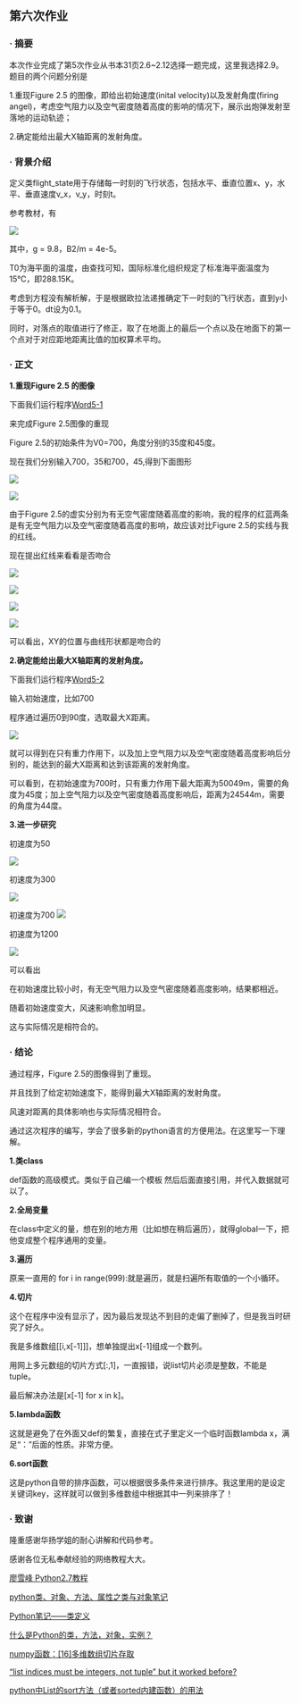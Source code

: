 ## 第六次作业

### · 摘要
本次作业完成了第5次作业从书本31页2.6~2.12选择一题完成，这里我选择2.9。题目的两个问题分别是

1.重现Figure 2.5 的图像，即给出初始速度(inital velocity)以及发射角度(firing angel)，考虑空气阻力以及空气密度随着高度的影响的情况下，展示出炮弹发射至落地的运动轨迹；

2.确定能给出最大X轴距离的发射角度。

### · 背景介绍 
定义类flight_state用于存储每一时刻的飞行状态，包括水平、垂直位置x、y，水平、垂直速度v_x，v_y，时刻t。

参考教材，有

![](https://github.com/zhaozhanyi0804/computationalphysics_N2015301020052/blob/master/Homework_5/5-3.jpg)

其中，g = 9.8，B2/m = 4e-5。

T0为海平面的温度，由查找可知，国际标准化组织规定了标准海平面温度为15℃，即288.15K。

考虑到方程没有解析解，于是根据欧拉法递推确定下一时刻的飞行状态，直到y小于等于0。dt设为0.1。

同时，对落点的取值进行了修正，取了在地面上的最后一个点以及在地面下的第一个点对于对应距地距离比值的加权算术平均。

### · 正文

**1.重现Figure 2.5 的图像**

下面我们运行程序[Word5-1](https://github.com/zhaozhanyi0804/computationalphysics_N2015301020052/blob/master/Homework_5/Word5-1.py)

来完成Figure 2.5图像的重现

Figure 2.5的初始条件为V0=700，角度分别的35度和45度。

现在我们分别输入700，35和700，45,得到下面图形

![](https://github.com/zhaozhanyi0804/computationalphysics_N2015301020052/blob/master/Homework_5/5-1.png)

![](https://github.com/zhaozhanyi0804/computationalphysics_N2015301020052/blob/master/Homework_5/5-2.png)

由于Figure 2.5的虚实分别为有无空气密度随着高度的影响，我的程序的红蓝两条是有无空气阻力以及空气密度随着高度的影响，故应该对比Figure 2.5的实线与我的红线。

现在提出红线来看看是否吻合

![](https://github.com/zhaozhanyi0804/computationalphysics_N2015301020052/blob/master/Homework_5/5-4.png)

![](https://github.com/zhaozhanyi0804/computationalphysics_N2015301020052/blob/master/Homework_5/5-5.png)



![](https://github.com/zhaozhanyi0804/computationalphysics_N2015301020052/blob/master/Homework_5/5-6.png)

![](https://github.com/zhaozhanyi0804/computationalphysics_N2015301020052/blob/master/Homework_5/5-7.png)

可以看出，XY的位置与曲线形状都是吻合的



**2.确定能给出最大X轴距离的发射角度。**

下面我们运行程序[Word5-2](https://github.com/zhaozhanyi0804/computationalphysics_N2015301020052/blob/master/Homework_5/Word5-2.py)

输入初始速度，比如700

程序通过遍历0到90度，选取最大X距离。

![](https://github.com/zhaozhanyi0804/computationalphysics_N2015301020052/blob/master/Homework_5/5-8.jpg)

就可以得到在只有重力作用下，以及加上空气阻力以及空气密度随着高度影响后分别的，能达到的最大X距离和达到该距离的发射角度。

可以看到，在初始速度为700时，只有重力作用下最大距离为50049m，需要的角度为45度；加上空气阻力以及空气密度随着高度影响后，距离为24544m，需要的角度为44度。


**3.进一步研究**

初速度为50

![](https://github.com/zhaozhanyi0804/computationalphysics_N2015301020052/blob/master/Homework_5/5-9.jpg)

初速度为300

![](https://github.com/zhaozhanyi0804/computationalphysics_N2015301020052/blob/master/Homework_5/5-12.jpg)

初速度为700
![](https://github.com/zhaozhanyi0804/computationalphysics_N2015301020052/blob/master/Homework_5/5-10.jpg)

初速度为1200

![](https://github.com/zhaozhanyi0804/computationalphysics_N2015301020052/blob/master/Homework_5/5-11.jpg)

可以看出

在初始速度比较小时，有无空气阻力以及空气密度随着高度影响，结果都相近。

随着初始速度变大，风速影响愈加明显。

这与实际情况是相符合的。

### · 结论
通过程序，Figure 2.5的图像得到了重现。

并且找到了给定初始速度下，能得到最大X轴距离的发射角度。

风速对距离的具体影响也与实际情况相符合。

通过这次程序的编写，学会了很多新的python语言的方便用法。在这里写一下理解。

**1.类class**

def函数的高级模式。类似于自己编一个模板
然后后面直接引用，并代入数据就可以了。

**2.全局变量**

在class中定义的量，想在别的地方用（比如想在稍后遍历），就得global一下，把他变成整个程序通用的变量。

**3.遍历**

原来一直用的
for i in range(999):就是遍历，就是扫遍所有取值的一个小循环。

**4.切片**

这个在程序中没有显示了，因为最后发现达不到目的走偏了删掉了，但是我当时研究了好久。

我是多维数组[[i,x[-1]]]，想单独提出x[-1]组成一个数列。

用网上多元数组的切片方式[:,1]，一直报错，说list切片必须是整数，不能是tuple。

最后解决办法是[x[-1] for x in k]。

**5.lambda函数**

这就是避免了在外面又def的繁复，直接在式子里定义一个临时函数lambda x，满足“：”后面的性质。非常方便。

**6.sort函数**

这是python自带的排序函数，可以根据很多条件来进行排序。我这里用的是设定关键词key，这样就可以做到多维数组中根据其中一列来排序了！

### · 致谢
隆重感谢华扬学姐的耐心讲解和代码参考。

感谢各位无私奉献经验的网络教程大大。

[廖雪峰 Python2.7教程](http://www.liaoxuefeng.com/wiki/001374738125095c955c1e6d8bb493182103fac9270762a000/00138682004077376d2d7f8cc8a4e2c9982f92788588322000)

[python类、对象、方法、属性之类与对象笔记](http://blog.chinaunix.net/uid-22521242-id-4017965.html)

[Python笔记——类定义](http://blog.csdn.net/wklken/article/details/6313265)


[什么是Python的类，方法，对象，实例？](http://zhidao.baidu.com/link?url=nChgdV0vX9weVMxrBMPaZt5REn4ljvoN7vTH12wHapGu5kzbiaP9ng0lFMsjfFx04wzExYI_5vrRuSuqBvn2lq)

[numpy函数：[16]多维数组切片存取](http://jingyan.baidu.com/article/6f2f55a18033aeb5b83e6c41.html)

[“list indices must be integers, not tuple” but it worked before?](http://stackoverflow.com/questions/25498212/list-indices-must-be-integers-not-tuple-but-it-worked-before)

[python中List的sort方法（或者sorted内建函数）的用法](http://gaopenghigh.iteye.com/blog/1483864)
